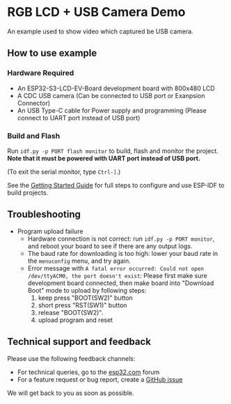 # RGB LCD + USB Camera Demo

An example used to show video which captured be USB camera.

## How to use example

### Hardware Required

* An ESP32-S3-LCD-EV-Board development board with 800x480 LCD
* A CDC USB camera (Can be connected to USB port or Exanpsion Connector)
* An USB Type-C cable for Power supply and programming (Please connect to UART port instead of USB port)

### Build and Flash

Run `idf.py -p PORT flash monitor` to build, flash and monitor the project. **Note that it must be powered with UART port instead of USB port.**

(To exit the serial monitor, type ``Ctrl-]``.)

See the [Getting Started Guide](https://docs.espressif.com/projects/esp-idf/en/latest/get-started/index.html) for full steps to configure and use ESP-IDF to build projects.

## Troubleshooting

* Program upload failure
    * Hardware connection is not correct: run `idf.py -p PORT monitor`, and reboot your board to see if there are any output logs.
    * The baud rate for downloading is too high: lower your baud rate in the `menuconfig` menu, and try again.
    * Error message with `A fatal error occurred: Could not open /dev/ttyACM0, the port doesn't exist`: Please first make sure development board connected, then make board into "Download Boot" mode to upload by following steps:
        1. keep press "BOOT(SW2)" button
        2. short press "RST(SW1)" button
        3. release "BOOT(SW2)".
        4. upload program and reset

## Technical support and feedback

Please use the following feedback channels:

* For technical queries, go to the [esp32.com](https://esp32.com/) forum
* For a feature request or bug report, create a [GitHub issue](https://github.com/espressif/esp-dev-kits/issues)

We will get back to you as soon as possible.
